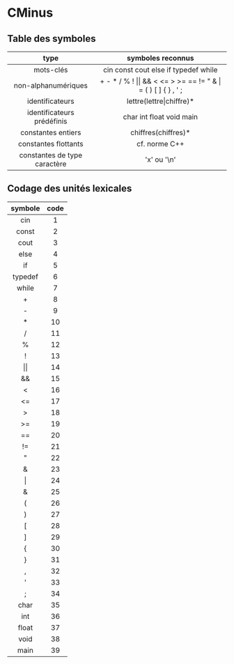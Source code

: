 

# CMinus

## Table des symboles

|             type             |            symboles reconnus             |
| :--------------------------: | :--------------------------------------: |
|          mots-clés           |   cin const cout else if typedef while   |
|     non-alphanumériques      | + - * / % ! \|\| && < <= > >= == != " & \| = ( ) [ ] { } , ' ; |
|       identificateurs        |         lettre(lettre\|chiffre)*         |
|  identificateurs prédéfinis  |         char int float void main         |
|      constantes entiers      |           chiffres(chiffres)*            |
|     constantes flottants     |              cf. norme C++               |
| constantes de type caractère |               'x' ou '\n'                |



## Codage des unités lexicales

| symbole | code |
| :-----: | :--: |
|   cin   |  1   |
|  const  |  2   |
|  cout   |  3   |
|  else   |  4   |
|   if    |  5   |
| typedef |  6   |
|  while  |  7   |
|    +    |  8   |
|    -    |  9   |
|    *    |  10  |
|    /    |  11  |
|    %    |  12  |
|    !    |  13  |
|  \|\|   |  14  |
|   &&    |  15  |
|    <    |  16  |
|   <=    |  17  |
|    >    |  18  |
|   >=    |  19  |
|   ==    |  20  |
|   !=    |  21  |
|    "    |  22  |
|    &    |  23  |
|   \|    |  24  |
|    &    |  25  |
|    (    |  26  |
|    )    |  27  |
|    [    |  28  |
|    ]    |  29  |
|    {    |  30  |
|    }    |  31  |
|    ,    |  32  |
|    '    |  33  |
|    ;    |  34  |
|  char   |  35  |
|   int   |  36  |
|  float  |  37  |
|  void   |  38  |
|  main   |  39  |
